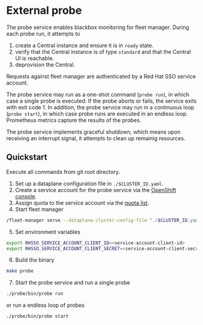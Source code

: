 # External probe

The probe service enables blackbox monitoring for fleet manager. During each
probe run, it attempts to

1. create a Central instance and ensure it is in `ready` state.
2. verify that the Central instance is of type `standard` and that the Central UI is reachable.
3. deprovision the Central.

Requests against fleet manager are authenticated by a Red Hat SSO service account.

The probe service may run as a one-shot command (`probe run`), in which case a single probe
is executed. If the probe aborts or fails, the service exits with exit code 1. In
addition, the probe service may run in a continuous loop (`probe start`), in which case
probe runs are executed in an endless loop. Prometheus metrics capture the results of the probes.

The probe service implements graceful shutdown, which means upon receiving an interrupt signal, it
attempts to clean up remainig resources.

## Quickstart

Execute all commands from git root directory.

1. Set up a dataplane configuration file in `./$CLUSTER_ID.yaml`.
2. Create a service account for the probe service via the [OpenShift console](https://console.redhat.com/application-services/service-accounts).
3. Assign quota to the service account via the [quota list](../config/quota-management-list-configuration.yaml).
4. Start fleet manager

```sh
/fleet-manager serve --dataplane-cluster-config-file "./$CLUSTER_ID.yaml"
```

5. Set environment variables

```sh
export RHSSO_SERVICE_ACCOUNT_CLIENT_ID=<service-account-client-id>
export RHSSO_SERVICE_ACCOUNT_CLIENT_SECRET=<service-account-client-secret>
```

6. Build the binary

```sh
make probe
```

7. Start the probe service and run a single probe

```sh
./probe/bin/probe run
```

or run a endless loop of probes

```sh
./probe/bin/probe start
```
